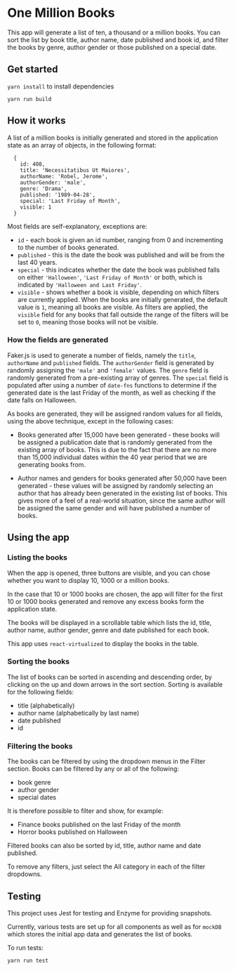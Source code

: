 # One Million Books #

This app will generate a list of ten, a thousand or a million books. You can sort the list by book title, author name, date published and book id, and filter the books by genre, author gender or those published on a special date.

## Get started ##

` yarn install ` to install dependencies

` yarn run build `

## How it works ##

A list of a million books is initially generated and stored in the application state as an array of objects, in the following format:

```
  {
    id: 408,
    title: 'Necessitatibus Ut Maiores',
    authorName: 'Robel, Jerome',
    authorGender: 'male',
    genre: 'Drama',
    published: '1989-04-28',
    special: 'Last Friday of Month',
    visible: 1
  }
```

Most fields are self-explanatory, exceptions are:

- ` id ` - each book is given an id number, ranging from 0 and incrementing to the number of books generated.
- ` published ` - this is the date the book was published and will be from the last 40 years.
- ` special ` - this indicates whether the date the book was published falls on either ` 'Halloween' `, ` 'Last Friday of Month' ` or both, which is indicated by ` 'Halloween and Last Friday' `.
- ` visible ` - shows whether a book is visible, depending on which filters are currently applied. When the books are initially generated, the default value is ` 1 `, meaning all books are visible. As filters are applied, the ` visible ` field for any books that fall outside the range of the filters will be set to ` 0 `, meaning those books will not be visible.

### How the fields are generated ###

Faker.js is used to generate a number of fields, namely the ` title `, ` authorName ` and ` published ` fields. The ` authorGender ` field is generated by randomly assigning the ` 'male' ` and ` 'female' ` values. The ` genre ` field is randomly generated from a pre-existing array of genres. The ` special ` field is populated after using a number of ` date-fns ` functions to determine if the generated date is the last Friday of the month, as well as checking if the date falls on Halloween.

As books are generated, they will be assigned random values for all fields, using the above technique, except in the following cases:

- Books generated after 15,000 have been generated - these books will be assigned a publication date that is randomly generated from the existing array of books. This is due to the fact that there are no more than 15,000 individual dates within the 40 year period that we are generating books from.

- Author names and genders for books generated after 50,000 have been generated - these values will be assigned by randomly selecting an author that has already been generated in the existing list of books. This gives more of a feel of a real-world situation, since the same author will be assigned the same gender and will have published a number of books.

## Using the app ##

### Listing the books ###

When the app is opened, three buttons are visible, and you can chose whether you want to display 10, 1000 or a million books.

In the case that 10 or 1000 books are chosen, the app will filter for the first 10 or 1000 books generated and remove any excess books form the application state.

The books will be displayed in a scrollable table which lists the id, title, author name, author gender, genre and date published for each book.

This app uses ` react-virtualized ` to display the books in the table.

### Sorting the books ###

The list of books can be sorted in ascending and descending order, by clicking on the up and down arrows in the sort section. Sorting is available for the following fields:

- title (alphabetically)
- author name (alphabetically by last name)
- date published
- id

### Filtering the books ###

The books can be filtered by using the dropdown menus in the Filter section. Books can be filtered by any or all of the following:

- book genre
- author gender
- special dates

It is therefore possible to filter and show, for example:

- Finance books published on the last Friday of the month
- Horror books published on Halloween

Filtered books can also be sorted by id, title, author name and date published.

To remove any filters, just select the All category in each of the filter dropdowns.

## Testing ##

This project uses Jest for testing and Enzyme for providing snapshots.

Currently, various tests are set up for all components as well as for ` mockDB ` which stores the initial app data and generates the list of books.

To run tests:

` yarn run test `
